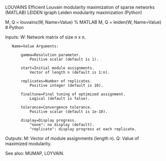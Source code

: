  LOUVAINS Efficient Louvain modularity maximization of sparse networks (MATLAB)
 LEIDEN igraph Leiden modularity maximization (Python)

   M, Q = louvains(W, Name=Value)        % MATLAB
   M, Q = leiden(W, Name=Value)          # Python

   Inputs:
       W:  Network matrix of size n x n.

       Name=Value Arguments:

           gamma=Resolution parameter.
               Positive scalar (default is 1).

           start=Initial module assignments.
               Vector of length n (default is 1:n).

           replicates=Number of replicates.
               Positive integer (default is 10).

           finaltune=Final tuning of optimized assignment.
               Logical (default is false).

           tolerance=Convergence tolerance.
               Positive scalar (default is 1e-10).

           display=Display progress.
               "none": no display (default).
               "replicate": display progress at each replicate.

   Outputs:
       M: Vector of module assignments (length n).
       Q: Value of maximized modularity.

   See also:
       MUMAP, LOYVAIN.
